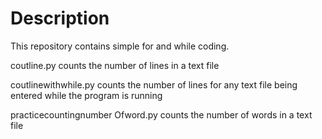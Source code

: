 # Description

This repository contains simple for and while coding.

coutline.py counts the number of lines in a text file 

coutlinewithwhile.py counts the number of lines for any text file being entered while the program is running 

practicecountingnumber Ofword.py counts the number of words in a text file 

